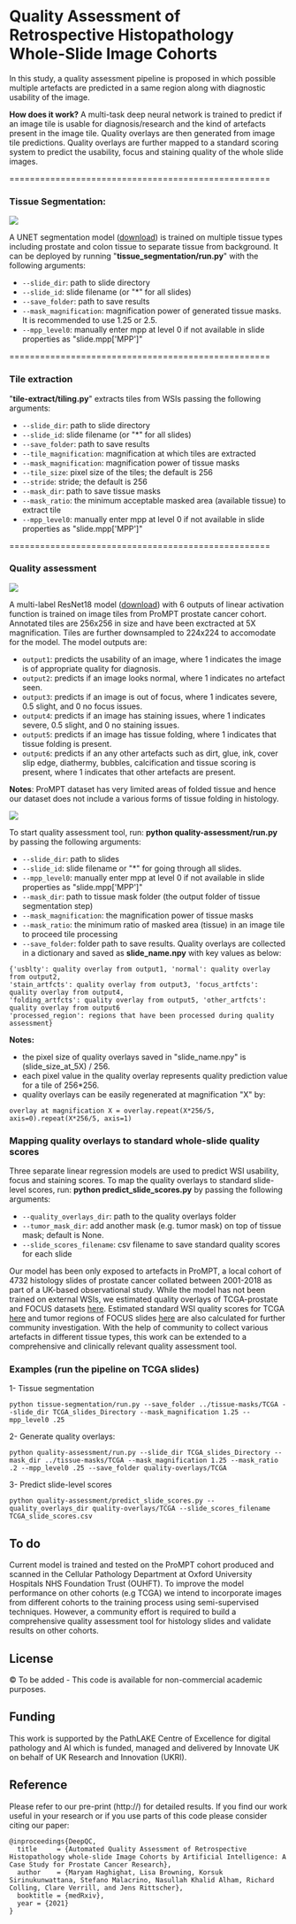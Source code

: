 Quality Assessment of Retrospective Histopathology Whole-Slide Image Cohorts
===================================================

In this study, a quality assessment pipeline is  proposed in which possible multiple artefacts are predicted in a same region along with diagnostic usability of the image. 

**How does it work?** A  multi-task deep neural network is trained to predict if an image tile is usable for diagnosis/research and the  kind of artefacts present in the image tile. Quality overlays are then generated from image tile predictions. Quality overlays are further mapped to a standard  scoring system to predict the usability,  focus and staining quality of the whole slide images.

===================================================
### Tissue Segmentation:
<img src="imgs/tissue_segmentation.jpg" align="center" />

A UNET segmentation model ([download](https://drive.google.com/file/d/1otWor5WnaJ4W9ynTOF1XS755CsxEa4qj/view?usp=sharing)) is trained on multiple tissue types including prostate and colon tissue to separate tissue from background. It can be deployed by running "**tissue_segmentation/run.py**" with the following arguments: 

* `--slide_dir`:  path to slide directory
* `--slide_id`:  slide filename (or "*" for all slides)
* `--save_folder`:  path to save results
* `--mask_magnification`:  magnification power of generated tissue masks. It is recommended to use 1.25 or 2.5.
* `--mpp_level0`:  manually enter mpp at level 0 if not available in slide properties as "slide.mpp['MPP']"

===================================================
###  Tile extraction
"**tile-extract/tiling.py**" extracts tiles from WSIs passing the following arguments:

* `--slide_dir`:  path to slide directory
* `--slide_id`:  slide filename (or "*" for all slides)
* `--save_folder`:  path to save results
* `--tile_magnification`:  magnification at which tiles are extracted
* `--mask_magnification`:  magnification power of tissue masks
* `--tile_size`:  pixel size of the tiles; the default is 256
* `--stride`:  stride; the default is 256
* `--mask_dir`:  path to save tissue masks 
* `--mask_ratio`:  the minimum acceptable masked area (available tissue) to extract tile
* `--mpp_level0`:  manually enter mpp at level 0 if not available in slide properties as "slide.mpp['MPP']"

===================================================
### Quality assessment 
<img src="imgs/pipeline.jpg" align="center" />

A multi-label ResNet18 model ([download](https://drive.google.com/file/d/13egPkDufR6W4aTBUAAf8uV6zQxwdBx6r/view?usp=sharing)) with 6 outputs of linear activation function is trained on image tiles from ProMPT prostate cancer cohort.  
Annotated tiles are  256x256 in size and have been exctracted at 5X magnification. Tiles are further downsampled to 224x224 to accomodate for the model.
The model outputs are:

* `output1`:  predicts the usability of an image, where 1 indicates the image is of appropriate quality for diagnosis.
* `output2`:  predicts if an image looks normal, where 1 indicates no artefact seen.
* `output3`:  predicts if an image is out of focus, where 1 indicates severe, 0.5 slight, and 0 no focus issues.
* `output4`:  predicts if an image has staining issues, where 1 indicates severe, 0.5 slight, and 0 no staining issues.
* `output5`:  predicts if an image has tissue folding, where 1 indicates that tissue folding is present.
* `output6`:  predicts if an any other artefacts such as dirt, glue, ink, cover slip edge, diathermy, bubbles, calcification and tissue scoring is present, where
1 indicates that other artefacts are present.

**Notes**: ProMPT dataset has very limited areas of folded tissue and hence our dataset does not include a various forms of tissue folding in histology.

<img src="imgs/overlays.png" align="center" />


To start quality assessment tool, run:
**python quality-assessment/run.py** by passing the following arguments:
* `--slide_dir`:  path to slides
* `--slide_id`:  slide filename or "*" for going through all slides.
* `--mpp_level0`: manually enter mpp at level 0 if not available in slide properties as "slide.mpp['MPP']"
* `--mask_dir`: path to tissue mask folder (the output folder of tissue segmentation step)
* `--mask_magnification`: the magnification power of tissue masks 
* `--mask_ratio`: the minimum ratio of masked area (tissue) in an image tile to proceed tile processing
* `--save_folder`: folder path to save results. 
Quality overlays are collected in a dictionary and saved as **slide_name.npy** with key values as below:
``` shell 
{'usblty': quality overlay from output1, 'normal': quality overlay from output2, 
'stain_artfcts': quality overlay from output3, 'focus_artfcts': quality overlay from output4, 
'folding_artfcts': quality overlay from output5, 'other_artfcts': quality overlay from output6 
'processed_region': regions that have been processed during quality assessment} 
```
    
**Notes:**
- the pixel size of quality overlays saved in "slide_name.npy" is (slide_size_at_5X) / 256.
- each pixel value in the quality overlay represents quality prediction value for a tile of  256*256. 
- quality overlays can be easily regenerated at magnification "X" by: 

`overlay at magnification X = overlay.repeat(X*256/5, axis=0).repeat(X*256/5, axis=1)`



### Mapping quality overlays to standard whole-slide quality scores  
Three separate linear regression models are used to predict WSI usability, focus and staining scores. 
To map the quality overlays to standard slide-level scores, run:
**python predict_slide_scores.py** by passing the following arguments:
* `--quality_overlays_dir`:  path to the quality overlays folder
* `--tumor_mask_dir`:  add another mask (e.g. tumor mask) on top of tissue mask; default is None.
* `--slide_scores_filename`:  csv filename to save standard quality scores for each slide

Our model has been only exposed to artefacts in ProMPT, a local cohort of 4732 histology slides of prostate cancer collated between 2001-2018 as part of a UK-based observational study. While the model has not been trained on external WSIs, we estimated quality overlays of TCGA-prostate and FOCUS datasets  [here](https://drive.google.com/drive/folders/1D9fIt67dBxaOqWcOXYpZWiKaYGhAXwZu?usp=sharing). Estimated  standard WSI quality scores for TCGA [here](https://drive.google.com/file/d/1Kuz1TOQ_HHFKdeuV1bNpTAl58EDLXXM1/view?usp=sharing) and tumor regions of FOCUS slides [here](https://drive.google.com/file/d/1emvYNkmCuCjdDvUQOH6W4zdgOUEoLNVG/view?usp=sharing) are also calculated for further community investigation. With the help of community to  collect various artefacts in different tissue types, this work can be extended to a comprehensive and clinically relevant quality assessment tool. 

### Examples (run the pipeline on TCGA slides)
1- Tissue segmentation
``` shell
python tissue-segmentation/run.py --save_folder ../tissue-masks/TCGA --slide_dir TCGA_slides_Directory --mask_magnification 1.25 --mpp_level0 .25
```
2- Generate quality overlays:
``` shell
python quality-assessment/run.py --slide_dir TCGA_slides_Directory --mask_dir ../tissue-masks/TCGA --mask_magnification 1.25 --mask_ratio .2 --mpp_level0 .25 --save_folder quality-overlays/TCGA
```
3- Predict slide-level scores
``` shell
python quality-assessment/predict_slide_scores.py --quality_overlays_dir quality-overlays/TCGA --slide_scores_filename TCGA_slide_scores.csv
```

## To do
Current model is trained and tested on the ProMPT cohort produced and scanned in the Cellular Pathology Department at Oxford University Hospitals NHS Foundation Trust (OUHFT). To improve the model performance on other cohorts (e.g TCGA) we intend to incorporate images from different cohorts to the training process using semi-supervised techniques. However, a community effort is required to build a comprehensive quality assessment tool for histology slides and  validate results on other cohorts.


## License
© To be added - This code is available for non-commercial academic purposes.

## Funding
This work is supported by the PathLAKE Centre of Excellence for digital pathology and AI which is funded, managed and delivered by Innovate UK on behalf of UK Research and Innovation (UKRI). 

## Reference
Please refer to our pre-print (http://) for detailed results.
If you find our work useful in your research or if you use parts of this code please consider citing our paper:
```
@inproceedings{DeepQC,
  title     = {Automated Quality Assessment of Retrospective Histopathology whole-slide Image Cohorts by Artificial Intelligence: A Case Study for Prostate Cancer Research},
  author    = {Maryam Haghighat, Lisa Browning, Korsuk Sirinukunwattana, Stefano Malacrino, Nasullah Khalid Alham, Richard Colling, Clare Verrill, and Jens Rittscher},
  booktitle = {medRxiv},
  year = {2021}
}
```
